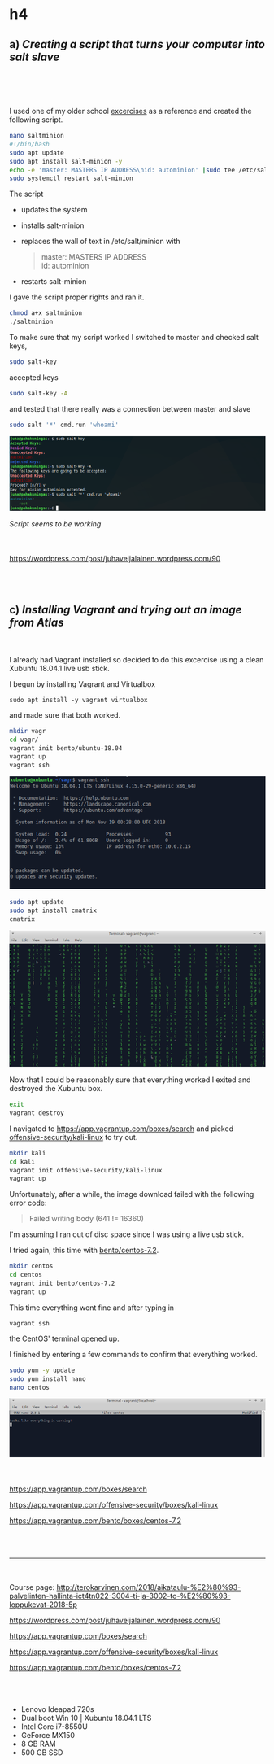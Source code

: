 # h4

## a) *Creating a script that turns your computer into salt slave*
<br></br>
<br></br>
I used one of my older school [excercises](https://wordpress.com/post/juhaveijalainen.wordpress.com/90) as a reference and created the following script.

```bash
nano saltminion
#!/bin/bash
sudo apt update
sudo apt install salt-minion -y
echo -e 'master: MASTERS IP ADDRESS\nid: autominion' |sudo tee /etc/salt/minion
sudo systemctl restart salt-minion
```		

The script 

- updates the system
- installs salt-minion
- replaces the wall of text in /etc/salt/minion with	
	
	>master: MASTERS IP ADDRESS  
	>id: autominion

- restarts salt-minion  

I gave the script proper rights and ran it.
```bash
chmod a+x saltminion
./saltminion
```	
To make sure that my script worked I switched to master and checked salt keys,
```bash
sudo salt-key
```
accepted keys
```bash
sudo salt-key -A
```
and tested that there really was a connection between master and slave
```bash
sudo salt '*' cmd.run 'whoami'
```
![](images/h4/Selection_068.png)

*Script seems to be working*
<br></br>
<br></br>
https://wordpress.com/post/juhaveijalainen.wordpress.com/90
<br></br>
<br></br>
## c) *Installing Vagrant and trying out an image from Atlas*
<br></br>
I already had Vagrant installed  so decided to do this excercise using a clean Xubuntu 18.04.1 live usb stick.

I begun by installing Vagrant and Virtualbox

	sudo apt install -y vagrant virtualbox
	
and made sure that both worked.
```bash
mkdir vagr
cd vagr/
vagrant init bento/ubuntu-18.04
vagrant up
vagrant ssh
```
![](images/h4/Selection_001.png)
```bash
sudo apt update
sudo apt install cmatrix
cmatrix 
```
![](images/h4/Selection_002.png)

Now that I could be reasonably sure that everything worked I exited and destroyed the Xubuntu box.
```bash
exit
vagrant destroy
```
I navigated to https://app.vagrantup.com/boxes/search and picked [offensive-security/kali-linux](https://app.vagrantup.com/offensive-security/boxes/kali-linux) to try out.

```bash
mkdir kali
cd kali
vagrant init offensive-security/kali-linux
vagrant up
```
Unfortunately, after a while, the image download failed with the following error code:
>Failed writing body (641 != 16360)

I'm assuming I ran out of disc space since I was using a live usb stick.

I tried again, this time with [bento/centos-7.2](https://app.vagrantup.com/bento/boxes/centos-7.2).

```bash
mkdir centos
cd centos
vagrant init bento/centos-7.2
vagrant up
```
This time everything went fine and after typing in

	vagrant ssh
	
the CentOS' terminal opened up.

I finished by entering a few commands to confirm that everything worked.
```bash
sudo yum -y update
sudo yum install nano
nano centos
```	
 ![](images/h4/Selection_003.png)
<br></br>
<br></br>
https://app.vagrantup.com/boxes/search

https://app.vagrantup.com/offensive-security/boxes/kali-linux

https://app.vagrantup.com/bento/boxes/centos-7.2
<br></br>
<br></br>
***
<br></br>
Course page: http://terokarvinen.com/2018/aikataulu-%E2%80%93-palvelinten-hallinta-ict4tn022-3004-ti-ja-3002-to-%E2%80%93-loppukevat-2018-5p

https://wordpress.com/post/juhaveijalainen.wordpress.com/90

https://app.vagrantup.com/boxes/search

https://app.vagrantup.com/offensive-security/boxes/kali-linux

https://app.vagrantup.com/bento/boxes/centos-7.2
<br></br>
<br></br>
- Lenovo Ideapad 720s
- Dual boot Win 10 | Xubuntu 18.04.1 LTS
- Intel Core i7-8550U
- GeForce MX150
- 8 GB RAM
- 500 GB SSD
